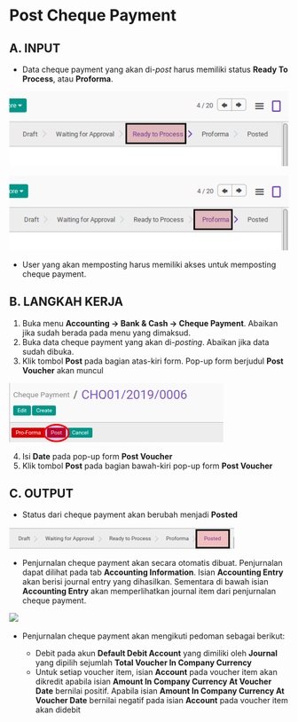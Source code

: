# Post Cheque Payment

## A. INPUT

* Data cheque payment yang akan di-*post* harus memiliki status **Ready To Process**, atau **Proforma**.

![](../../img/cheque-payment/status-ready-to-process.png)

![](../../img/cheque-payment/status-proforma.png)

* User yang akan memposting harus memiliki akses untuk memposting cheque payment.

## B. LANGKAH KERJA

1. Buka menu **Accounting -> Bank & Cash -> Cheque Payment**. Abaikan jika sudah berada
pada menu yang dimaksud.
2. Buka data cheque payment yang akan di-*posting*. Abaikan jika data sudah dibuka.
3. Klik tombol **Post** pada bagian atas-kiri form. Pop-up form berjudul **Post Voucher**
akan muncul

![](../../img/cheque-payment/tombol-post.png)


4. Isi **Date** pada pop-up form **Post Voucher**
5. Klik tombol **Post** pada bagian bawah-kiri pop-up form **Post Voucher**

## C. OUTPUT

* Status dari cheque payment akan berubah menjadi **Posted**

![](../../img/cheque-payment/status-posted.png)

* Penjurnalan cheque payment akan secara otomatis dibuat. Penjurnalan dapat dilihat pada tab **Accounting Information**. Isian **Accounting Entry** akan berisi journal entry yang dihasilkan. Sementara di bawah isian **Accounting Entry** akan memperlihatkan journal item dari penjurnalan cheque payment.

![](../../img/cheque-payment/hasil-penjurnalan.png)

* Penjurnalan cheque payment akan mengikuti pedoman sebagai berikut:

    * Debit pada akun **Default Debit Account** yang dimiliki oleh **Journal** yang dipilih sejumlah **Total Voucher In Company Currency**
    * Untuk setiap voucher item, isian **Account** pada voucher item akan dikredit apabila isian **Amount In Company Currency At Voucher Date** bernilai positif. Apabila isian **Amount In Company Currency At Voucher Date** bernilai negatif pada isian **Account** pada voucher item akan didebit
